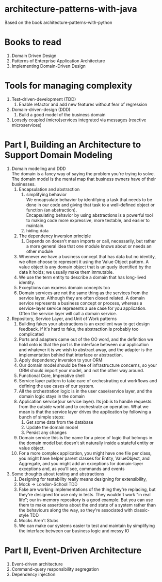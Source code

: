 # architecture-patterns-with-java
Based on the book architecture-patterns-with-python

# Books to read
1. Domain Driven Design
2. Patterns of Enterprise Application Architecture
3. Implementing Domain-Driven Design

# Tools for managing complexity
1. Test-driven-development (TDD)
   1. Enable refactor and add new features without fear of regression
2. Domain-driven-design (DDD)
   1. Build a good model of the business domain
3. Loosely coupled (micro)services integrated via messages (reactive microservices)

# Part I, Building an Architecture to Support Domain Modeling
1. Domain modeling and DDD <br>
  The domain is a fancy way of saying the problem you're trying to solve.
  The domain model is the mental map that business owners have of their businesses.
   1. Encapsulation and abstraction
      1. simplifying behavior <br>
         We encapsulate behavior by identifying a task that needs to be done in our code and giving that task to a well-defined object or function (an abstraction).<br>
         Encapsulating behavior by using abstractions is a powerful tool to making code more expressive, more testable, and easier to maintain.
      2. hiding data
   2. The dependency inversion principle
      1. Depends on doesn't mean imports or call, necessarily, but rather a more general idea that one module knows about or needs an other module 
   3. Whenever we have a business concept that has data but no identity, we often choose to represent it using the Value Object pattern. A value object is any domain object that is uniquely identified by the data it holds; we usually make them immutable.
   4. We use the term entity to describe a domain that has long-lived identity.
   5. Exceptions can express domain concepts too
   6. Domain services are not the same thing as the services from the service layer. Although they are often closed related. A domain service represents a business concept or process, whereas a service-layer service represents a use case for you application. Often the service layer will call a domain service.
2. Repository, Service Layer, and Unit of Work patterns
   1. Building fakes your abstractions is an excellent way to get design feedback. if it's hard to fake, the abstraction is probably too complicated
   2. Ports and adapters came out of the OO word, and the definition we hold onto is that the port is the interface between our application and whatever it is we wish to abstract away, and the adapter is the implementation behind that interface or abstraction.
   3. Apply dependency inversion to your ORM
   4. Our domain model should be free of infrastructure concerns, so your ORM should import your model, and not the other way around.
   5. Functional Core, Imperative shell
   6. Service layer pattern to take care of orchestrating out workflows and defining the use cases of our system.
   7. All the orchestration logic is in the user case/service layer, and the domain logic stays in the domain
   8. Application service(our service layer). Its job is to handle requests from the outside world and to orchestrate an operation. What we mean is that the service layer drives the application by following a bunch of simple steps:
      1. Get some data from the database
      2. Update the domain model
      3. Persist any changes
   9. Domain service this is the name for a piece of logic that belongs in the domain model but doesn't sit naturally inside a stateful entity or value object.
   10. For a more complex application, you might have one file per class, you might have helper parent classes  for Entity, ValueObject, and Aggregate, and you might add an exceptions for domain-layer exceptions and, as you'll see, commands and events
3. Some thoughts about testing and abstractions
   1. Designing for testability really means designing for extensibility,
   2. Mock -> London-School TDD
   3. Fake are working implementations of the thing they're replacing, but they're designed for use only in tests. They wouldn't work "in real life"; our in-memory repository is a good example. But you can use them to make assertions about the end state of a system rather than the behaviours along the way, so they're associated with classic-style TDD
   4. Mocks Aren't Stubs
   5. We can make our systems easier to test and maintain by simplifying the interface between our business logic and messy IO

# Part II, Event-Driven Architecture
1. Event-driven architecture
2. Command-query responsibility segregation
3. Dependency injection